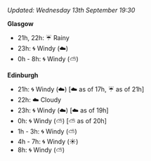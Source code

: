 *Updated: Wednesday 13th September 19:30*

**Glasgow**

* 21h, 22h: :umbrella: Rainy
* 23h: :cyclone: Windy (:cloud:)
* 0h - 8h: :cyclone: Windy (:partly_sunny:)

**Edinburgh**

* 21h: :cyclone: Windy (:cloud:) [:cloud: as of 17h, :umbrella: as of 21h]
* 22h: :cloud: Cloudy
* 23h: :cyclone: Windy (:cloud:) [:cloud: as of 19h]
* 0h: :cyclone: Windy (:partly_sunny:) [:partly_sunny: as of 20h]
* 1h - 3h: :cyclone: Windy (:partly_sunny:)
* 4h - 7h: :cyclone: Windy (:sunny:)
* 8h: :cyclone: Windy (:partly_sunny:)
